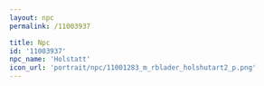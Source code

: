```yaml
---
layout: npc
permalink: /11003937

title: Npc
id: '11003937'
npc_name: 'Holstatt'
icon_url: 'portrait/npc/11001283_m_rblader_holshutart2_p.png'
---
```

